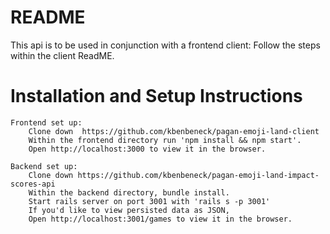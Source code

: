 # README

This api is to be used in conjunction with a frontend client: 
Follow the steps within the client ReadME.

# Installation and Setup Instructions

    Frontend set up:
        Clone down  https://github.com/kbenbeneck/pagan-emoji-land-client
        Within the frontend directory run 'npm install && npm start'.
        Open http://localhost:3000 to view it in the browser.

    Backend set up:
        Clone down https://github.com/kbenbeneck/pagan-emoji-land-impact-scores-api 
        Within the backend directory, bundle install. 
        Start rails server on port 3001 with 'rails s -p 3001'
        If you'd like to view persisted data as JSON,
        Open http://localhost:3001/games to view it in the browser.